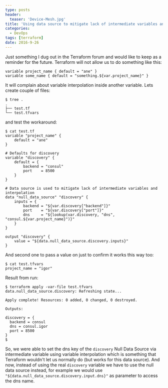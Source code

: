 ```yaml
---
type: posts
header:
  teaser: 'Device-Mesh.jpg'
title: 'Using data source to mitigate lack of intermediate variables and interpolation'
categories: 
  - DevOps
tags: [terraform]
date: 2016-9-26
---
```


Just something I dug out in the Terraform forum and would like to keep as a reminder for the future. Terraform will not allow us to do something like this:

```
variable project_name { default = "ane" }
variable some_name { default = "something.${var.project_name}" }
```

It will complain about variable interpolation inside another variable. Lets create couple of files:

```
$ tree .
.
├── test.tf
└── test.tfvars
```

and test the workaround:

```
$ cat test.tf
variable "project_name" { 
    default = "ane" 
}

# Defaults for discovery
variable "discovery" {
    default = {
        backend = "consul"
        port    = 8500
    }
}

# Data source is used to mitigate lack of intermediate variables and interpolation
data "null_data_source" "discovery" {
    inputs = {
        backend = "${var.discovery["backend"]}"
        port    = "${var.discovery["port"]}"
        dns     = "${lookup(var.discovery, "dns", "consul.${var.project_name}")}"
    }
}

output "discovery" {
    value = "${data.null_data_source.discovery.inputs}"
}

```

And second one to pass a value on just to confirm it works this way too:

```
$ cat test.tfvars 
project_name = "igor"
```

Result from run:

```
$ terraform apply -var-file test.tfvars 
data.null_data_source.discovery: Refreshing state...

Apply complete! Resources: 0 added, 0 changed, 0 destroyed.

Outputs:

discovery = {
  backend = consul
  dns = consul.igor
  port = 8500
}
$ 
```

So, we were able to set the dns key of the `discovery` Null Data Source via intermediate variable using variable interpolation which is something that Terraform wouldn't let us normally do (but works for this data source). And now, instead of using the real `discovery` variable we have to use the null data source instead, for example we would use `"${data.null_data_source.discovery.input.dns}"` as parameter to access the dns name.